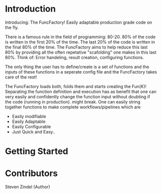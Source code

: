 
# Introduction
Introducing: The FuncFactory! Easily adaptable production grade code on the fly.

There is a famous rule in the field of programming: 80-20. 80% of the code is written in the first 20% of the time. The last 20% of the code is written in the final 80% of the time.
The FuncFactory aims to help reduce this last 80% by providing all the often repetative "scafolding" one makes in this last 80%. Think of: Error handeling, result creation, configuring functions.

The only thing the user has to define/create is a set of functions and the inputs of these functions in a seperate config file and the FuncFactory takes care of the rest!

The FuncFactory loads both, folds them and starts creating the Fun(K)! Separating the function definition and execution 
has as benefit that one can very easily and confidently change the function input without doubting if the code (running in production).
might break. One can easily string together functions to make complete workflows/pipelines which are
- Easily modifiable
- Easily Adaptable
- Easily Configurable
- Just Quick and Easy..

# Getting Started

# Contributors
Steven Zindel (Author)